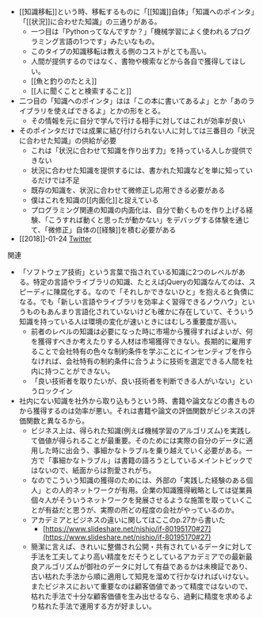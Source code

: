 
- [[知識移転]]という時、移転するものに「[[知識]]自体」「知識へのポインタ」「[[状況]]に合わせた知識」の三通りがある。
    - 一つ目は「Pythonってなんですか？」「機械学習によく使われるプログラミング言語の1つです」みたいなもの。
    - このタイプの知識移転は教える側のコストがとても高い。
    - 人間が提供するのではなく、書物や検索などから各自で獲得してほしい。
    - [[魚と釣りのたとえ]]
    - [[人に聞くことと検索すること]]
- 二つ目の「知識へのポインタ」はは「この本に書いてあるよ」とか「あのライブラリを使えばできるよ」とかの形をとる。
    - その情報を元に自分で学んで行ける相手に対してはこれが効率が良い
- そのポインタだけでは成果に結び付けられない人に対しては三番目の「状況に合わせた知識」の供給が必要
    - これは「状況に合わせて知識を作り出す力」を持っている人しか提供できない
    - 状況に合わせた知識を提供するには、書かれた知識などを単に知っているだけでは不足
    - 既存の知識を、状況に合わせて微修正し応用できる必要がある
    - 僕はこれを知識の[[内面化]]と捉えている
    - プログラミング関連の知識の内面化は、自分で動くものを作り上げる経験、「こうすれば動くと思ったが動かない」をデバッグする体験を通じて、「微修正」自体の[[経験]]を積む必要がある
- [[2018]]-01-24 [Twitter](https://twitter.com/nishio/status/956035567350943745)

関連
- 「ソフトウェア技術」という言葉で指されている知識に2つのレベルがある。特定の言語やライブラリの知識、たとえばjQueryの知識なんてのは、スピーディに陳腐化する。なので「それしかできないひと」を抱えると負債になる。でも「新しい言語やライブラリを効率よく習得できるノウハウ」というものもあんまり言語化されていないけども確かに存在していて、そういう知識を持っている人は環境の変化が速いときにはむしろ重要度が高い。
    - 前者のレベルの知識は必要になった時に市場から獲得すればよいが、何を獲得すべきか考えたりする人材は市場獲得できない。長期的に雇用することで会社特有の色々な制約条件を学ぶことにインセンティブを作らなければ、会社特有の制約条件に合うように技術を選定できる人間を社内に持つことができない。
    - 「良い技術者を取りたいが、良い技術者を判断できる人がいない」というロックイン
- 社内にない知識を社外から取り込もうという時、書籍や論文などの書きものから獲得するのは効率が悪い。それは書籍や論文の評価関数がビジネスの評価関数と異なるから。
    - ビジネス上は、得られた知識(例えば機械学習のアルゴリズム)を実践して価値が得られることが最重要。そのためには実際の自分のデータに適用した時に出会う、事細かなトラブルを乗り越えていく必要がある。一方で「事細かなトラブル」は書籍の語ろうとしているメイントピックではないので、紙面からは割愛されがち。
    - なのでこういう知識の獲得のためには、外部の「実践した経験のある個人」との人的ネットワークが有用。企業の知識獲得戦略としては従業員個々人がそういうネットワークを発展させるような施策を取っていくことが有益だと思うが、実際の所どの程度の会社がやっているのか。
    - アカデミアとビジネスの違いに関してはここのp.27から書いた
        - [https://www.slideshare.net/nishio/if-80195170#27](https://www.slideshare.net/nishio/if-80195170#27)
    - 簡潔に言えば、きれいに整備され公開・共有されているデータに対して手法を工夫してより高い精度をだそうとしているアカデミアでの最新最良アルゴリズムが御社のデータに対して有益であるかは未検証であり、古い枯れた手法から順に適用して知見を溜めて行かなければいけない。またビジネスにおいて重要なのは顧客価値であって精度ではないので、枯れた手法で十分な顧客価値を生み出せるなら、過剰に精度を求めるより枯れた手法で運用する方が好ましい。

